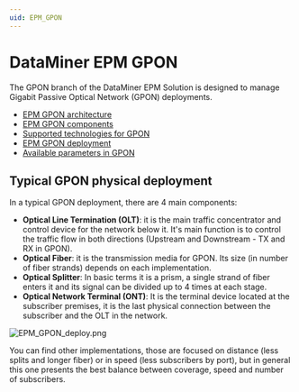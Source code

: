 ```yaml
---
uid: EPM_GPON
---
```


# DataMiner EPM GPON

The GPON branch of the DataMiner EPM Solution is designed to manage Gigabit Passive Optical Network (GPON) deployments.

- [EPM GPON architecture](xref:GPON_architecture)
- [EPM GPON components](xref:GPON_components)
- [Supported technologies for GPON](xref:GPON_supported_technologies)
- [EPM GPON deployment](xref:GPON_deployment)
- [Available parameters in GPON](xref:GPON_KPI)

## Typical GPON physical deployment

In a typical GPON deployment, there are 4 main components:

- **Optical Line Termination (OLT)**: it is the main traffic concentrator and control device for the network below it. It's main function is to control the traffic flow in both directions (Upstream and Downstream - TX and RX in GPON).
- **Optical Fiber**: it is the transmission media for GPON. Its size (in number of fiber strands) depends on each implementation.
- **Optical Splitter**: In basic terms it is a prism, a single strand of fiber enters it and its signal can be divided up to 4 times at each stage.
- **Optical Network Terminal (ONT)**: It is the terminal device located at the subscriber premises, it is the last physical connection between the subscriber and the OLT in the network.

![EPM_GPON_deploy.png](~/user-guide/images/EPM_GPON_deploy.png)

You can find other implementations, those are focused on distance (less splits and longer fiber) or in speed (less subscribers by port), but in general this one presents the best balance between coverage, speed and number of subscribers.
